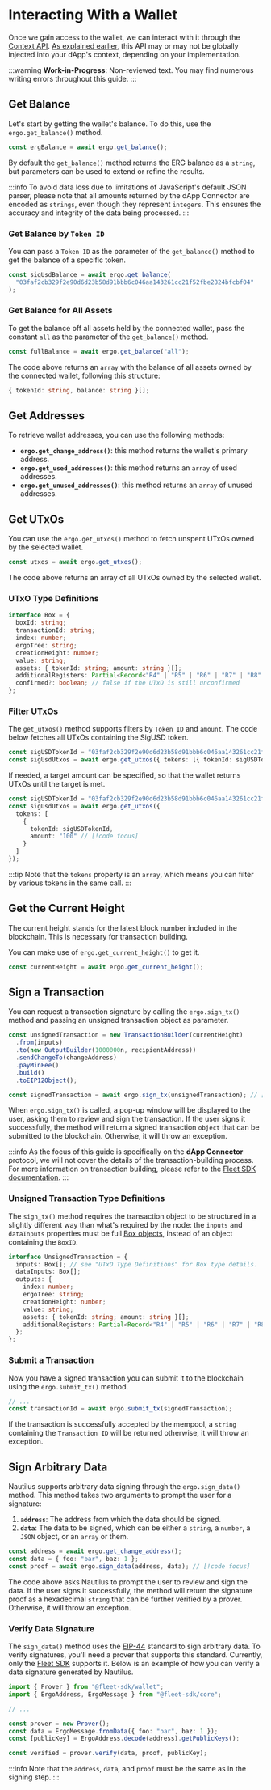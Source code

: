 # Interacting With a Wallet

Once we gain access to the wallet, we can interact with it through the [Context API](/dapp-connector/api-overview#context-api). [As explained earlier](wallet-connection#avoid-globally-instantiating-of-the-ergo-object), this API may or may not be globally injected into your dApp's context, depending on your implementation.

:::warning
**Work-in-Progress**: Non-reviewed text. You may find numerous writing errors throughout this guide.
:::

## Get Balance

Let's start by getting the wallet's balance. To do this, use the `ergo.get_balance()` method.

```ts
const ergBalance = await ergo.get_balance();
```

By default the `get_balance()` method returns the ERG balance as a `string`, but parameters can be used to extend or refine the results.

:::info
To avoid data loss due to limitations of JavaScript's default JSON parser, please note that all amounts returned by the dApp Connector are encoded as `strings`, even though they represent `integers`. This ensures the accuracy and integrity of the data being processed.
:::

### Get Balance by `Token ID`

You can pass a `Token ID` as the parameter of the `get_balance()` method to get the balance of a specific token.

```ts
const sigUsdBalance = await ergo.get_balance(
  "03faf2cb329f2e90d6d23b58d91bbb6c046aa143261cc21f52fbe2824bfcbf04"
);
```

### Get Balance for All Assets

To get the balance off all assets held by the connected wallet, pass the constant `all` as the parameter of the `get_balance()` method.

```ts
const fullBalance = await ergo.get_balance("all");
```

The code above returns an `array` with the balance of all assets owned by the connected wallet, following this structure:

```ts
{ tokenId: string, balance: string }[];
```

## Get Addresses

To retrieve wallet addresses, you can use the following methods:

- **`ergo.get_change_address()`**: this method returns the wallet's primary address.
- **`ergo.get_used_addresses()`**: this method returns an `array` of used addresses.
- **`ergo.get_unused_addresses()`**: this method returns an `array` of unused addresses.

## Get UTxOs

You can use the `ergo.get_utxos()` method to fetch unspent UTxOs owned by the selected wallet.

```ts
const utxos = await ergo.get_utxos();
```

The code above returns an array of all UTxOs owned by the selected wallet.

### UTxO Type Definitions

```ts
interface Box = {
  boxId: string;
  transactionId: string;
  index: number;
  ergoTree: string;
  creationHeight: number;
  value: string;
  assets: { tokenId: string; amount: string }[];
  additionalRegisters: Partial<Record<"R4" | "R5" | "R6" | "R7" | "R8" | "R9", string>>;
  confirmed?: boolean; // false if the UTxO is still unconfirmed
};
```

### Filter UTxOs

The `get_utxos()` method supports filters by `Token ID` and `amount`. The code below fetches all UTxOs containing the SigUSD token.

```ts
const sigUSDTokenId = "03faf2cb329f2e90d6d23b58d91bbb6c046aa143261cc21f52fbe2824bfcbf04";
const sigUsdUtxos = await ergo.get_utxos({ tokens: [{ tokenId: sigUSDTokenId }] }); // [!code focus]
```

If needed, a target amount can be specified, so that the wallet returns UTxOs until the target is met.

```ts
const sigUSDTokenId = "03faf2cb329f2e90d6d23b58d91bbb6c046aa143261cc21f52fbe2824bfcbf04";
const sigUsdUtxos = await ergo.get_utxos({
  tokens: [
    {
      tokenId: sigUSDTokenId,
      amount: "100" // [!code focus]
    }
  ]
});
```

:::tip
Note that the `tokens` property is an `array`, which means you can filter by various tokens in the same call.
:::

## Get the Current Height

The current height stands for the latest block number included in the blockchain. This is necessary for transaction building.

You can make use of `ergo.get_current_height()` to get it.

```ts
const currentHeight = await ergo.get_current_height();
```

## Sign a Transaction

You can request a transaction signature by calling the `ergo.sign_tx()` method and passing an unsigned transaction object as parameter.

```ts
const unsignedTransaction = new TransactionBuilder(currentHeight)
  .from(inputs)
  .to(new OutputBuilder(1000000n, recipientAddress))
  .sendChangeTo(changeAddress)
  .payMinFee()
  .build()
  .toEIP12Object();

const signedTransaction = await ergo.sign_tx(unsignedTransaction); // [!code focus]
```

When `ergo.sign_tx()` is called, a pop-up window will be displayed to the user, asking them to review and sign the transaction. If the user signs it successfully, the method will return a signed transaction `object` that can be submitted to the blockchain. Otherwise, it will throw an exception.

:::info
As the focus of this guide is specifically on the **dApp Connector** protocol, we will not cover the details of the transaction-building process. For more information on transaction building, please refer to the [Fleet SDK documentation](https://fleet-sdk.github.io/docs/transaction-building).
:::

### Unsigned Transaction Type Definitions

The `sign_tx()` method requires the transaction object to be structured in a slightly different way than what's required by the node: the `inputs` and `dataInputs` properties must be full [Box objects](#utxo-type-definitions), instead of an object containing the `BoxID`.

```ts
interface UnsignedTransaction = {
  inputs: Box[]; // see "UTxO Type Definitions" for Box type details.
  dataInputs: Box[];
  outputs: {
    index: number;
    ergoTree: string;
    creationHeight: number;
    value: string;
    assets: { tokenId: string; amount: string }[];
    additionalRegisters: Partial<Record<"R4" | "R5" | "R6" | "R7" | "R8" | "R9", string>>;
  };
};
```

### Submit a Transaction

Now you have a signed transaction you can submit it to the blockchain using the `ergo.submit_tx()` method.

```ts
// ...
const transactionId = await ergo.submit_tx(signedTransaction);
```

If the transaction is successfully accepted by the mempool, a `string` containing the `Transaction ID` will be returned otherwise, it will throw an exception.

## Sign Arbitrary Data

Nautilus supports arbitrary data signing through the `ergo.sign_data()` method. This method takes two arguments to prompt the user for a signature:

1. **`address`**: The address from which the data should be signed.
2. **`data`**: The data to be signed, which can be either a `string`, a `number`, a `JSON` object, or an `array` or them.

```ts
const address = await ergo.get_change_address();
const data = { foo: "bar", baz: 1 };
const proof = await ergo.sign_data(address, data); // [!code focus]
```

The code above asks Nautilus to prompt the user to review and sign the data. If the user signs it successfully, the method will return the signature proof as a hexadecimal `string` that can be further verified by a prover. Otherwise, it will throw an exception.

### Verify Data Signature

The `sign_data()` method uses the [EIP-44](https://github.com/ergoplatform/eips/blob/master/eip-0044.md) standard to sign arbitrary data. To verify signatures, you'll need a prover that supports this standard. Currently, only the [Fleet SDK](https://github.com/fleet-sdk/fleet) supports it. Below is an example of how you can verify a data signature generated by Nautilus.

```ts
import { Prover } from "@fleet-sdk/wallet";
import { ErgoAddress, ErgoMessage } from "@fleet-sdk/core";

// ...

const prover = new Prover();
const data = ErgoMessage.fromData({ foo: "bar", baz: 1 });
const [publicKey] = ErgoAddress.decode(address).getPublicKeys();

const verified = prover.verify(data, proof, publicKey);
```

:::info
Note that the `address`, `data`, and `proof` must be the same as in the signing step.
:::
